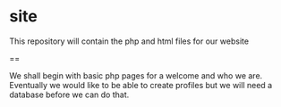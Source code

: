 site
====

This repository will contain the php and html files for our website


==

We shall begin with basic php pages for a welcome and who we are.
Eventually we would like to be able to create profiles but we will need a database 
before we can do that.
